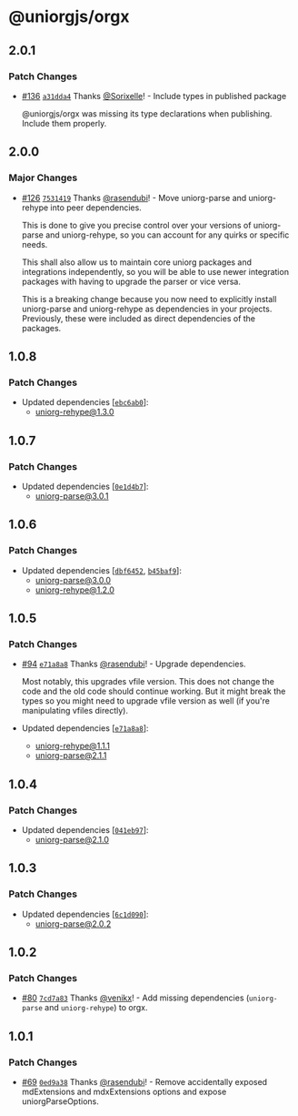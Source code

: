 # @uniorgjs/orgx

## 2.0.1

### Patch Changes

- [#136](https://github.com/rasendubi/uniorg/pull/136) [`a31dda4`](https://github.com/rasendubi/uniorg/commit/a31dda4f4c099bcfaf63b0adc05c4e73e1f5e1b2) Thanks [@Sorixelle](https://github.com/Sorixelle)! - Include types in published package

  @uniorgjs/orgx was missing its type declarations when publishing. Include them properly.

## 2.0.0

### Major Changes

- [#126](https://github.com/rasendubi/uniorg/pull/126) [`7531419`](https://github.com/rasendubi/uniorg/commit/75314196835ee768fc0689cbc6279cf68fedb58b) Thanks [@rasendubi](https://github.com/rasendubi)! - Move uniorg-parse and uniorg-rehype into peer dependencies.

  This is done to give you precise control over your versions of uniorg-parse and uniorg-rehype, so you can account for any quirks or specific needs.

  This shall also allow us to maintain core uniorg packages and integrations independently, so you will be able to use newer integration packages with having to upgrade the parser or vice versa.

  This is a breaking change because you now need to explicitly install uniorg-parse and uniorg-rehype as dependencies in your projects. Previously, these were included as direct dependencies of the packages.

## 1.0.8

### Patch Changes

- Updated dependencies [[`ebc6ab0`](https://github.com/rasendubi/uniorg/commit/ebc6ab04f1fa9da3a4f9774c6ad2626505166f5f)]:
  - uniorg-rehype@1.3.0

## 1.0.7

### Patch Changes

- Updated dependencies [[`0e1d4b7`](https://github.com/rasendubi/uniorg/commit/0e1d4b7143495fefdbbfc0096a8e8706d5df30de)]:
  - uniorg-parse@3.0.1

## 1.0.6

### Patch Changes

- Updated dependencies [[`dbf6452`](https://github.com/rasendubi/uniorg/commit/dbf6452921ad03120bb9df87746aef52ac72b5fb), [`b45baf9`](https://github.com/rasendubi/uniorg/commit/b45baf992db4659e2732e888bd3860b9eff25504)]:
  - uniorg-parse@3.0.0
  - uniorg-rehype@1.2.0

## 1.0.5

### Patch Changes

- [#94](https://github.com/rasendubi/uniorg/pull/94) [`e71a8a8`](https://github.com/rasendubi/uniorg/commit/e71a8a85f4921d53fdf112df17bd37b92af1ed5d) Thanks [@rasendubi](https://github.com/rasendubi)! - Upgrade dependencies.

  Most notably, this upgrades vfile version. This does not change the code and the old code should continue working. But it might break the types so you might need to upgrade vfile version as well (if you're manipulating vfiles directly).

- Updated dependencies [[`e71a8a8`](https://github.com/rasendubi/uniorg/commit/e71a8a85f4921d53fdf112df17bd37b92af1ed5d)]:
  - uniorg-rehype@1.1.1
  - uniorg-parse@2.1.1

## 1.0.4

### Patch Changes

- Updated dependencies [[`041eb97`](https://github.com/rasendubi/uniorg/commit/041eb9743cbb95bff692eebf821777d2622c09d9)]:
  - uniorg-parse@2.1.0

## 1.0.3

### Patch Changes

- Updated dependencies [[`6c1d090`](https://github.com/rasendubi/uniorg/commit/6c1d0903699f90ebd1dad5102ac9821132e37696)]:
  - uniorg-parse@2.0.2

## 1.0.2

### Patch Changes

- [#80](https://github.com/rasendubi/uniorg/pull/80) [`7cd7a83`](https://github.com/rasendubi/uniorg/commit/7cd7a832b030934931c376b372d743ba360f5a9e) Thanks [@venikx](https://github.com/venikx)! - Add missing dependencies (`uniorg-parse` and `uniorg-rehype`) to orgx.

## 1.0.1

### Patch Changes

- [#69](https://github.com/rasendubi/uniorg/pull/69) [`0ed9a38`](https://github.com/rasendubi/uniorg/commit/0ed9a3860ea2d23ea2850f6de18b64b7d2dc1c5a) Thanks [@rasendubi](https://github.com/rasendubi)! - Remove accidentally exposed mdExtensions and mdxExtensions options and expose uniorgParseOptions.
